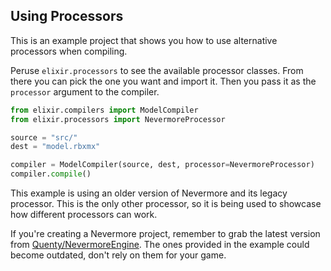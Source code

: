 ## Using Processors

This is an example project that shows you how to use alternative processors when
compiling.

Peruse `elixir.processors` to see the available processor classes. From there
you can pick the one you want and import it. Then you pass it as the `processor`
argument to the compiler.

```python
from elixir.compilers import ModelCompiler
from elixir.processors import NevermoreProcessor

source = "src/"
dest = "model.rbxmx"

compiler = ModelCompiler(source, dest, processor=NevermoreProcessor)
compiler.compile()
```

This example is using an older version of Nevermore and its legacy processor. This is the only other processor, so it is being used to showcase how different processors can work.

If you're creating a Nevermore project, remember to grab the latest version from
[Quenty/NevermoreEngine](https://github.com/Quenty/NevermoreEngine/). The ones
provided in the example could become outdated, don't rely on them for your game.
